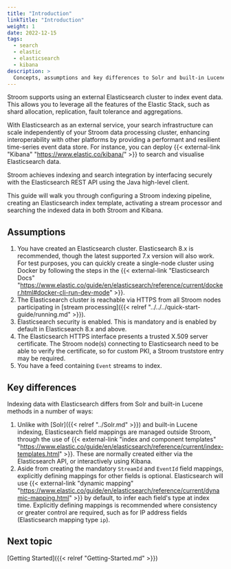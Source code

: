 ```yaml
---
title: "Introduction"
linkTitle: "Introduction"
weight: 1
date: 2022-12-15
tags:
  - search
  - elastic
  - elasticsearch
  - kibana
description: >
  Concepts, assumptions and key differences to Solr and built-in Lucene indexing
---
```


Stroom supports using an external Elasticsearch cluster to index event data. This allows you to leverage all the features of the Elastic Stack, such as shard allocation, replication, fault tolerance and aggregations.

With Elasticsearch as an external service, your search infrastructure can scale independently of your Stroom data processing cluster, enhancing interoperability with other platforms by providing a performant and resilient time-series event data store. For instance, you can deploy {{< external-link "Kibana" "https://www.elastic.co/kibana/" >}} to search and visualise Elasticsearch data.

Stroom achieves indexing and search integration by interfacing securely with the Elasticsearch REST API using the Java high-level client.

This guide will walk you through configuring a Stroom indexing pipeline, creating an Elasticsearch index template, activating a stream processor and searching the indexed data in both Stroom and Kibana.


## Assumptions

1. You have created an Elasticsearch cluster. Elasticsearch 8.x is recommended, though the latest supported 7.x version will also work.
   For test purposes, you can quickly create a single-node cluster using Docker by following the steps in the {{< external-link "Elasticsearch Docs" "https://www.elastic.co/guide/en/elasticsearch/reference/current/docker.html#docker-cli-run-dev-mode" >}}.
1. The Elasticsearch cluster is reachable via HTTPS from all Stroom nodes participating in [stream processing]({{< relref "../../../quick-start-guide/running.md" >}}).
1. Elasticsearch security is enabled. This is mandatory and is enabled by default in Elasticsearch 8.x and above.
1. The Elasticsearch HTTPS interface presents a trusted X.509 server certificate. The Stroom node(s) connecting to Elasticsearch need to be able to verify the certificate, so for custom PKI, a Stroom truststore entry may be required.
1. You have a feed containing `Event` streams to index.


## Key differences

Indexing data with Elasticsearch differs from Solr and built-in Lucene methods in a number of ways:

1. Unlike with [Solr]({{< relref "../Solr.md" >}}) and built-in Lucene indexing, Elasticsearch field mappings are managed outside Stroom, through the use of {{< external-link "index and component templates" "https://www.elastic.co/guide/en/elasticsearch/reference/current/index-templates.html" >}}. These are normally created either via the Elasticsearch API, or interactively using Kibana.
1. Aside from creating the mandatory `StreamId` and `EventId` field mappings, explicitly defining mappings for other fields is optional. Elasticsearch will use {{< external-link "dynamic mapping" "https://www.elastic.co/guide/en/elasticsearch/reference/current/dynamic-mapping.html" >}} by default, to infer each field's type at index time. Explicitly defining mappings is recommended where consistency or greater control are required, such as for IP address fields (Elasticsearch mapping type `ip`).


## Next topic

[Getting Started]({{< relref "Getting-Started.md" >}})